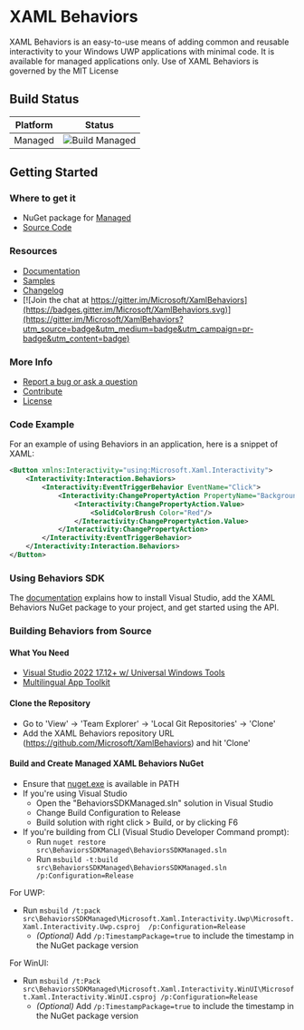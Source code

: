 # XAML Behaviors

XAML Behaviors is an easy-to-use means of adding common and reusable interactivity to your Windows UWP applications with minimal code. It is available for managed applications only. Use of XAML Behaviors is governed by the MIT License


## Build Status

| Platform | Status |
| -------- | ------ |
| Managed | ![Build Managed](https://github.com/microsoft/XamlBehaviors/workflows/Build%20Managed/badge.svg) |

## Getting Started

### Where to get it

- NuGet package for [Managed](https://www.nuget.org/packages/Microsoft.Xaml.Behaviors.Uwp.Managed/)
- [Source Code](https://github.com/Microsoft/XamlBehaviors)

### Resources

- [Documentation](https://github.com/Microsoft/XamlBehaviors/wiki)
- [Samples](/samples)
- [Changelog](https://github.com/Microsoft/XamlBehaviors/wiki/Changelog)
- [![Join the chat at https://gitter.im/Microsoft/XamlBehaviors](https://badges.gitter.im/Microsoft/XamlBehaviors.svg)](https://gitter.im/Microsoft/XamlBehaviors?utm_source=badge&utm_medium=badge&utm_campaign=pr-badge&utm_content=badge)

### More Info

- [Report a bug or ask a question](https://github.com/Microsoft/XamlBehaviors/issues)
- [Contribute](https://github.com/Microsoft/XamlBehaviors/wiki/Contribute-to-XAML-Behaviors)
- [License](http://opensource.org/licenses/MIT)

### Code Example

For an example of using Behaviors in an application, here is a snippet of XAML:

```xml
<Button xmlns:Interactivity="using:Microsoft.Xaml.Interactivity">
    <Interactivity:Interaction.Behaviors>
        <Interactivity:EventTriggerBehavior EventName="Click">
            <Interactivity:ChangePropertyAction PropertyName="Background">
                <Interactivity:ChangePropertyAction.Value>
                    <SolidColorBrush Color="Red"/>
                </Interactivity:ChangePropertyAction.Value>
            </Interactivity:ChangePropertyAction>
        </Interactivity:EventTriggerBehavior>
    </Interactivity:Interaction.Behaviors>
</Button>
```

### Using Behaviors SDK

The [documentation](https://github.com/Microsoft/XamlBehaviors/wiki) explains how to install Visual Studio, add the XAML Behaviors NuGet package to your project, and get started using the API.

### Building Behaviors from Source

#### What You Need

- [Visual Studio 2022 17.12+ w/ Universal Windows Tools](https://visualstudio.microsoft.com/vs/features/universal-windows-platform/)
- [Multilingual App Toolkit](https://developer.microsoft.com/en-us/windows/develop/multilingual-app-toolkit)

#### Clone the Repository

- Go to 'View' -> 'Team Explorer' -> 'Local Git Repositories' -> 'Clone'
- Add the XAML Behaviors repository URL (https://github.com/Microsoft/XamlBehaviors) and hit 'Clone'

#### Build and Create Managed XAML Behaviors NuGet

- Ensure that [nuget.exe](https://learn.microsoft.com/en-us/nuget/install-nuget-client-tools?tabs=windows) is available in PATH
- If you're using Visual Studio
  - Open the "BehaviorsSDKManaged.sln" solution in Visual Studio
  - Change Build Configuration to Release
  - Build solution with right click > Build, or by clicking F6
- If you're building from CLI (Visual Studio Developer Command prompt):
  - Run `nuget restore src\BehaviorsSDKManaged\BehaviorsSDKManaged.sln`
  - Run `msbuild -t:build src\BehaviorsSDKManaged\BehaviorsSDKManaged.sln /p:Configuration=Release`

For UWP:
- Run `msbuild /t:pack src\BehaviorsSDKManaged\Microsoft.Xaml.Interactivity.Uwp\Microsoft.Xaml.Interactivity.Uwp.csproj  /p:Configuration=Release`
  - *(Optional)* Add `/p:TimestampPackage=true` to include the timestamp in the NuGet package version

For WinUI:

- Run `msbuild /t:Pack src\BehaviorsSDKManaged\Microsoft.Xaml.Interactivity.WinUI\Microsoft.Xaml.Interactivity.WinUI.csproj /p:Configuration=Release`
  - *(Optional)* Add `/p:TimestampPackage=true` to include the timestamp in the NuGet package version
